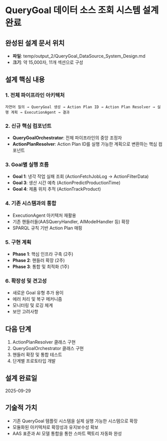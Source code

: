 # QueryGoal 데이터 소스 조회 시스템 설계 완료

## 완성된 설계 문서 위치
- **파일**: temp/output_2/QueryGoal_DataSource_System_Design.md
- **크기**: 약 15,000자, 11개 섹션으로 구성

## 설계 핵심 내용

### 1. 전체 파이프라인 아키텍처
```
자연어 질의 → QueryGoal 생성 → Action Plan ID → Action Plan Resolver → 실행 계획 → ExecutionAgent → 결과
```

### 2. 신규 핵심 컴포넌트
- **QueryGoalOrchestrator**: 전체 파이프라인의 중앙 조정자
- **ActionPlanResolver**: Action Plan ID를 실행 가능한 계획으로 변환하는 핵심 컴포넌트

### 3. Goal별 실행 흐름
- **Goal 1**: 냉각 작업 실패 조회 (ActionFetchJobLog → ActionFilterData)
- **Goal 3**: 생산 시간 예측 (ActionPredictProductionTime)
- **Goal 4**: 제품 위치 추적 (ActionTrackProduct)

### 4. 기존 시스템과의 통합
- ExecutionAgent 아키텍처 재활용
- 기존 핸들러들(AASQueryHandler, AIModelHandler 등) 확장
- SPARQL 규칙 기반 Action Plan 매핑

### 5. 구현 계획
- **Phase 1**: 핵심 인프라 구축 (2주)
- **Phase 2**: 핸들러 확장 (2주) 
- **Phase 3**: 통합 및 최적화 (1주)

### 6. 확장성 및 견고성
- 새로운 Goal 유형 추가 용이
- 에러 처리 및 복구 메커니즘
- 모니터링 및 로깅 체계
- 보안 고려사항

## 다음 단계
1. ActionPlanResolver 클래스 구현
2. QueryGoalOrchestrator 클래스 구현  
3. 핸들러 확장 및 통합 테스트
4. 단계별 프로토타입 개발

## 설계 완료일
2025-09-29

## 기술적 가치
- 기존 QueryGoal 템플릿 시스템을 실제 실행 가능한 시스템으로 확장
- 모듈화된 아키텍처로 확장성과 유지보수성 확보
- AAS 표준과 AI 모델 통합을 통한 스마트 팩토리 자동화 완성